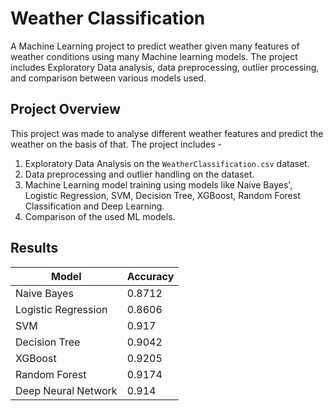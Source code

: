 # Weather Classification
A Machine Learning project to predict weather given many features of weather conditions using many Machine learning models. The project includes Exploratory Data analysis, data preprocessing, outlier processing, and comparison between various models used.

## Project Overview
This project was made to analyse different weather features and predict the weather on the basis of that. The project includes -

  1. Exploratory Data Analysis on the `WeatherClassification.csv` dataset.
  1. Data preprocessing and outlier handling on the dataset.
  1. Machine Learning model training using models like Naive Bayes', Logistic Regression, SVM, Decision Tree, XGBoost, Random Forest Classification and Deep Learning.
  1. Comparison of the used ML models.

## Results

| Model                | Accuracy |
|----------------------|----------|
| Naive Bayes          | 0.8712   | 
| Logistic Regression  | 0.8606   |
| SVM                  | 0.917    |
| Decision Tree        | 0.9042   |
| XGBoost              | 0.9205   |
| Random Forest        | 0.9174   |
| Deep Neural Network  | 0.914    |
